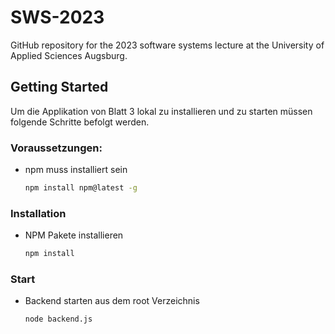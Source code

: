 # SWS-2023

GitHub repository for the 2023 software systems lecture at the University of Applied Sciences Augsburg.


<!-- GETTING STARTED -->
## Getting Started
Um die Applikation von Blatt 3 lokal zu installieren und zu starten müssen folgende Schritte befolgt werden.

### Voraussetzungen:
* npm muss installiert sein

   ```sh
  npm install npm@latest -g
   ```

### Installation
* NPM Pakete installieren

   ```sh
   npm install
   ```

### Start
* Backend starten aus dem root Verzeichnis

   ```sh
  node backend.js
   ```
